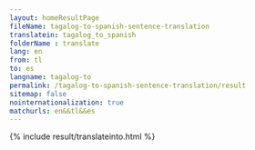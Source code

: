 ```yaml
---
layout: homeResultPage
fileName: tagalog-to-spanish-sentence-translation
translatein: tagalog_to_spanish
folderName : translate
lang: en
from: tl
to: es
langname: tagalog-to
permalink: /tagalog-to-spanish-sentence-translation/result
sitemap: false
nointernationalization: true
matchurls: en&&tl&&es
---
```

{% include result/translateinto.html %}

<script src="/js/result/translation.js" data-foldername="{{page.folderName}}" data-lang="{{page.lang}}"></script>
